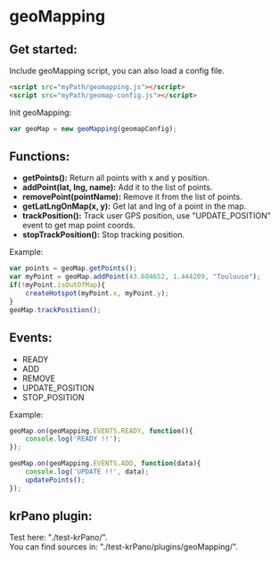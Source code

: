 # geoMapping

## Get started:
Include geoMapping script, you can also load a config file.
``` html
<script src="myPath/geomapping.js"></script>
<script src="myPath/geomap-config.js"></script>
```

Init geoMapping:
``` javascript
var geoMap = new geoMapping(geomapConfig);
```

## Functions:
*  **getPoints():** Return all points with x and y position.
*  **addPoint(lat, lng, name):** Add it to the list of points.
*  **removePoint(pointName):** Remove it from the list of points.
*  **getLatLngOnMap(x, y):** Get lat and lng of a point in the map.
*  **trackPosition():** Track user GPS position, use "UPDATE_POSITION" event to get map point coords.
*  **stopTrackPosition():** Stop tracking position.

Example:
``` javascript
var points = geoMap.getPoints();
var myPoint = geoMap.addPoint(43.604652, 1.444209, "Toulouse");
if(!myPoint.isOutOfMap){
    createHotspot(myPoint.x, myPoint.y);
}
geoMap.trackPosition();
```

## Events:
*  READY
*  ADD
*  REMOVE
*  UPDATE_POSITION
*  STOP_POSITION

Example:
``` javascript
geoMap.on(geoMapping.EVENTS.READY, function(){
    console.log('READY !!');
});

geoMap.on(geoMapping.EVENTS.ADD, function(data){
    console.log('UPDATE !!', data);
    updatePoints();
});
```

## krPano plugin:
Test here: "./test-krPano/".  
You can find sources in: "./test-krPano/plugins/geoMapping/".  
